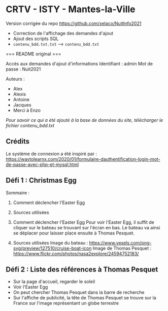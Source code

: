 # CRTV - ISTY - Mantes-la-Ville
Version corrigée du repo https://github.com/xelaco/NuitInfo2021
- Correction de l'affichage des demandes d'ajout
- Ajout des scripts SQL
- `contenu_bdd.txt.txt` --> `contenu_bdd.txt`

=== README original ===

Accès aux demandes d'ajout d'informations
Identifiant : admin
Mot de passe : Nuit2021

Auteurs :
- Alex
- Alexis
- Antoine
- Jacques
- Merci à Enzo

*Pour savoir ce qui a été ajouté à la base de données du site, télécharger le fichier contenu_bdd.txt*

## Crédits
Le système de connexion a été inspiré par :
https://waytolearnx.com/2020/01/formulaire-dauthentification-login-mot-de-passe-avec-php-et-mysql.html

## Défi 1 : Christmas Egg

Sommaire :
1) Comment déclencher l'Easter Egg
2) Sources utilisées

1) Comment déclencher l'Easter Egg
Pour voir l'Easter Egg, il suffit de cliquer sur le bateau se trouvant sur l'écran en bas. Le bateau va ainsi se déplacer pour laisser place ensuite à Thomas Pesquet.

2) Sources utilisées
Image du bateau : https://www.vexels.com/png-svg/preview/127510/cruise-boat-icon
Image de Thomas Pesquet : https://www.flickr.com/photos/nasa2explore/24594752183/

## Défi 2 : Liste des références à Thomas Pesquet

- Sur la page d'accueil, regarder le soleil
- Voir l'Easter Egg
- On peut chercher Thomas Pesquet dans la barre de recherche
- Sur l'affiche de publicité, la tête de Thomas Pesquet se trouve sur la France sur l'image représentant un globe terrestre 
